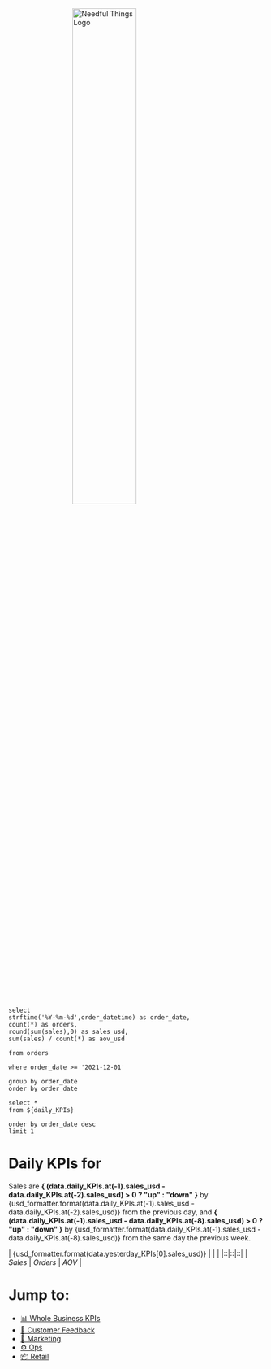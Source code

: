 
<img src="https://static1.squarespace.com/static/55d5e6bbe4b07fd45aec98a4/t/5a67ff45ec212de974357e39/1622153363313/Needful+logo.png" alt="Needful Things Logo" class ="center"> 


```daily_KPIs
select 
strftime('%Y-%m-%d',order_datetime) as order_date,
count(*) as orders,
round(sum(sales),0) as sales_usd,
sum(sales) / count(*) as aov_usd

from orders

where order_date >= '2021-12-01'

group by order_date
order by order_date

```

```yesterday_KPIs
select *
from ${daily_KPIs}

order by order_date desc
limit 1
```


# Daily KPIs for <Value data={data.yesterday_KPIs}/>

Sales are **{ (data.daily_KPIs.at(-1).sales_usd - data.daily_KPIs.at(-2).sales_usd) > 0 ? "up" : "down" }** by {usd_formatter.format(data.daily_KPIs.at(-1).sales_usd - data.daily_KPIs.at(-2).sales_usd)} from the previous day, and **{ (data.daily_KPIs.at(-1).sales_usd - data.daily_KPIs.at(-8).sales_usd) > 0 ? "up" : "down" }** by {usd_formatter.format(data.daily_KPIs.at(-1).sales_usd - data.daily_KPIs.at(-8).sales_usd)} from the same day the previous week.



| {usd_formatter.format(data.yesterday_KPIs[0].sales_usd)} | <Value data={data.yesterday_KPIs} column='orders' /> | <Value data={data.yesterday_KPIs} column='aov_usd' /> |
|::|::|::|
| *Sales* | *Orders* | *AOV* |

<BarChart
    title='Daily sales in last month'
    subtitle='USD'
    data={data.daily_KPIs}
    x=order_date
    y=sales_usd
/>


# Jump to:
- [📊 Whole Business KPIs](/business_performance/summary)
- [💬 Customer Feedback](/customer)
- [📢 Marketing](/marketing)
- [⚙️ Ops](/operations)
- [📦 Retail](/retail)


<style>
    table {
        width: 100%;
        
    }
    th {
        font-size: 32px;
    }

    .center {
      display: block;
      margin-left: auto;
      margin-right: auto;
      width: 50%;
    }
</style>


<script>

var usd_formatter = new Intl.NumberFormat('en-US', {
  style: 'currency',
  currency: 'USD',

  // These options are needed to round to whole numbers if that's what you want.
  minimumFractionDigits: 0, // (this suffices for whole numbers, but will print 2500.10 as $2,500.1)
  maximumFractionDigits: 0, // (causes 2500.99 to be printed as $2,501)
});

var pct_formatter = new Intl.NumberFormat('en-US', {
  style: 'percent',

  // These options are needed to round to whole numbers if that's what you want.
  minimumFractionDigits: 0, // (this suffices for whole numbers, but will print 2500.10 as $2,500.1)
  maximumFractionDigits: 0, // (causes 2500.99 to be printed as $2,501)
});

</script>

